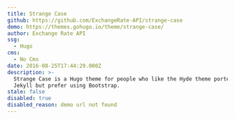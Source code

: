 ```yaml
---
title: Strange Case
github: https://github.com/ExchangeRate-API/strange-case
demo: https://themes.gohugo.io/theme/strange-case/
author: Exchange Rate API
ssg:
  - Hugo
cms:
  - No Cms
date: 2016-08-25T17:44:29.000Z
description: >-
  Strange Case is a Hugo theme for people who like the Hyde theme ported from
  Jekyll but prefer using Bootstrap.
stale: false
disabled: true
disabled_reason: demo url not found
---
```

